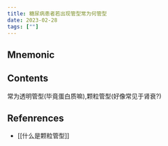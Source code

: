 ```yaml
---
title: 糖尿病患者若出现管型常为何管型
date: 2023-02-28
tags: [""]
--- 
```


## Mnemonic

## Contents

常为透明管型(毕竟蛋白质嘛),颗粒管型(好像常见于肾衰?)

## Refenrences
- [[什么是颗粒管型]]
